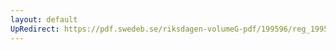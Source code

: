 ```yaml
---
layout: default
UpRedirect: https://pdf.swedeb.se/riksdagen-volumeG-pdf/199596/reg_199596/reg_199596_0185.pdf
---
```

